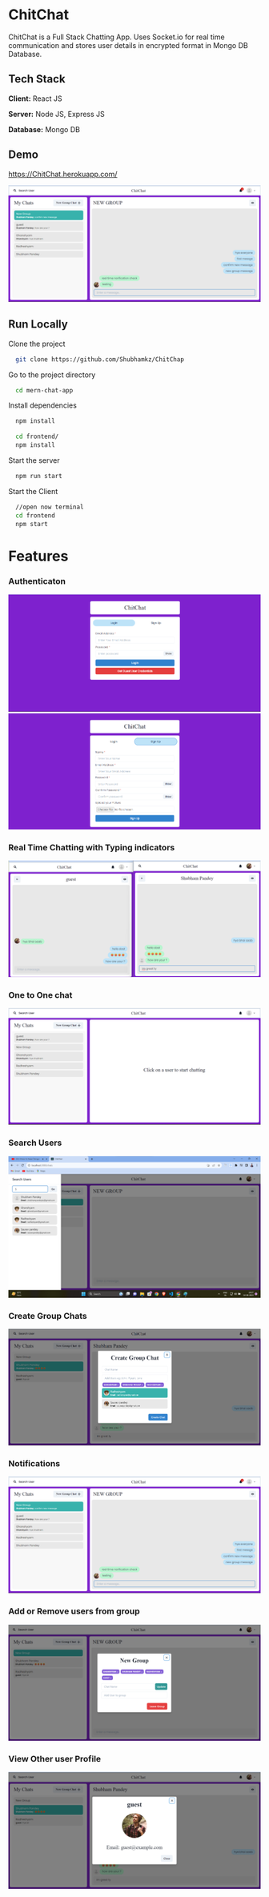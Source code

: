 # ChitChat

ChitChat is a Full Stack Chatting App.
Uses Socket.io for real time communication and stores user details in encrypted format in Mongo DB Database.

## Tech Stack

**Client:** React JS

**Server:** Node JS, Express JS

**Database:** Mongo DB

## Demo

https://ChitChat.herokuapp.com/

![](https://github.com/Shubhamkz/ChitChat/blob/master/screenshots/group%20%2B%20notif.png)

## Run Locally

Clone the project

```bash
  git clone https://github.com/Shubhamkz/ChitChap
```

Go to the project directory

```bash
  cd mern-chat-app
```

Install dependencies

```bash
  npm install
```

```bash
  cd frontend/
  npm install
```

Start the server

```bash
  npm run start
```

Start the Client

```bash
  //open now terminal
  cd frontend
  npm start
```

# Features

### Authenticaton

![](https://github.com/Shubhamkz/ChitChat/blob/master/screenshots/login.png)
![](https://github.com/Shubhamkz/ChitChat/blob/master/screenshots/signup.png)

### Real Time Chatting with Typing indicators

![](https://github.com/Shubhamkz/ChitChat/blob/master/screenshots/real-time.png)

### One to One chat

![](https://github.com/Shubhamkz/ChitChat/blob/master/screenshots/mainscreen.png)

### Search Users

![](https://github.com/Shubhamkz/ChitChat/blob/master/screenshots/search.png)

### Create Group Chats

![](https://github.com/Shubhamkz/ChitChat/blob/master/screenshots/new%20grp.png)

### Notifications

![](https://github.com/Shubhamkz/ChitChat/blob/master/screenshots/group%20%2B%20notif.png)

### Add or Remove users from group

![](https://github.com/Shubhamkz/ChitChat/blob/master/screenshots/add%20rem.png)

### View Other user Profile

![](https://github.com/Shubhamkz/ChitChat/blob/master/screenshots/profile.png)
